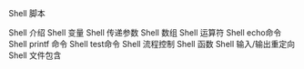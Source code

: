 
Shell 脚本

Shell 介绍
Shell 变量
Shell 传递参数
Shell 数组
Shell 运算符
Shell echo命令
Shell printf 命令
Shell test命令
Shell 流程控制
Shell 函数
Shell 输入/输出重定向
Shell 文件包含
